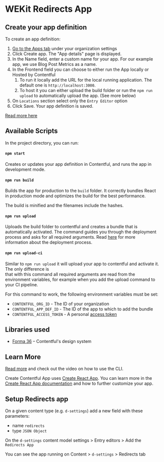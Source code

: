 # WEKit Redirects App

## Create your app definition

To create an app definition:

1. [Go to the Apps tab](https://app.contentful.com/deeplink?link=app-definition-list) under your organization settings
2. Click Create app. The "App details" page is displayed.
3. In the Name field, enter a custom name for your app. For our example app, we use Blog Post Metrics as a name.
4. In the Frontend field you can choose to either run the App locally or Hosted by Contentful
    1. To run it locally add the URL for the local running application. The default one is `http://localhost:3000`.
    2. To host it you can either upload the build folder or run the `npm run upload` to automatically upload the app. (See more below)
5. On `Locations` section select only the `Entry Editor` option
6. Click Save. Your app definition is saved.

[Read more here](https://www.contentful.com/developers/docs/extensibility/app-framework/tutorial/) 

## Available Scripts

In the project directory, you can run:

#### `npm start`

Creates or updates your app definition in Contentful, and runs the app in development mode.

#### `npm run build`

Builds the app for production to the `build` folder.
It correctly bundles React in production mode and optimizes the build for the best performance.

The build is minified and the filenames include the hashes.

#### `npm run upload`

Uploads the build folder to contentful and creates a bundle that is automatically activated.
The command guides you through the deployment process and asks for all required arguments.
Read [here](https://www.contentful.com/developers/docs/extensibility/app-framework/create-contentful-app/#deploy-with-contentful) for more information about the deployment process.

#### `npm run upload-ci`

Similar to `npm run upload` it will upload your app to contentful and activate it. The only difference is   
that with this command all required arguments are read from the environment variables, for example when you add
the upload command to your CI pipeline.

For this command to work, the following environment variables must be set: 

- `CONTENTFUL_ORG_ID` - The ID of your organization
- `CONTENTFUL_APP_DEF_ID` - The ID of the app to which to add the bundle
- `CONTENTFUL_ACCESS_TOKEN` - A personal [access token](https://www.contentful.com/developers/docs/references/content-management-api/#/reference/personal-access-tokens)

## Libraries used

- [Forma 36](https://f36.contentful.com/) – Contentful's design system

## Learn More

[Read more](https://www.contentful.com/developers/docs/extensibility/app-framework/create-contentful-app/) and check out the video on how to use the CLI.

Create Contentful App uses [Create React App](https://create-react-app.dev/). You can learn more in the [Create React App documentation](https://facebook.github.io/create-react-app/docs/getting-started) and how to further customize your app.

## Setup Redirects app

On a given content type (e.g. `d-settings`) add a new field with these parameters:
- name `redirects`
- type `JSON Object`

On the `d-settings` content model settings > Entry editors > Add the `Redirects App`

You can see the app running on Content > `d-settings` > Redirects tab
